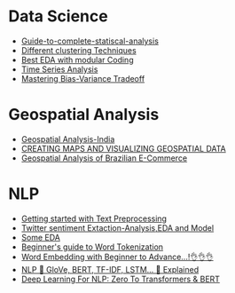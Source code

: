 # Data Science
* [Guide-to-complete-statiscal-analysis](https://www.kaggle.com/code/shivanirana63/guide-to-complete-statistical-analysis)
* [Different clustering Techniques](https://www.kaggle.com/code/azminetoushikwasi/different-clustering-techniques-and-algorithms)
* [Best EDA with modular Coding](https://www.kaggle.com/code/thiagopanini/e-commerce-sentiment-analysis-eda-viz-nlp)
* [Time Series Analysis](https://www.kaggle.com/code/azminetoushikwasi/time-series-analysis-forecasting)
* [Mastering Bias-Variance Tradeoff](https://www.kaggle.com/code/azminetoushikwasi/mastering-bias-variance-tradeoff?scriptVersionId=116146951)
# Geospatial Analysis
* [Geospatial Analysis-India](https://www.kaggle.com/code/eswarchandt/geospatial-analysis-india)
* [CREATING MAPS AND VISUALIZING GEOSPATIAL DATA](https://www.kaggle.com/code/muhammetcepi/creating-maps-and-visualizing-geospatial-data)
* [Geospatial Analysis of Brazilian E-Commerce](https://www.kaggle.com/code/andresionek/geospatial-analysis-of-brazilian-e-commerce)
# NLP
* [Getting started with Text Preprocessing](https://www.kaggle.com/code/sudalairajkumar/getting-started-with-text-preprocessing/notebook)<br>
* [Twitter sentiment Extaction-Analysis,EDA and Model](https://www.kaggle.com/code/tanulsingh077/twitter-sentiment-extaction-analysis-eda-and-model)<br>
* [Some EDA](https://www.kaggle.com/code/jagangupta/stop-the-s-toxic-comments-eda)<br>
* [Beginner's guide to Word Tokenization](https://www.kaggle.com/code/shivanirana63/beginner-s-guide-to-word-tokenization)<br>
* [Word Embedding with Beginner to Advance...!👌👌👌](https://www.kaggle.com/code/ashishpatel26/word-embedding-with-beginner-to-advance)<br>
* [NLP 📝 GloVe, BERT, TF-IDF, LSTM... 📝 Explained](https://www.kaggle.com/code/andreshg/nlp-glove-bert-tf-idf-lstm-explained#8.-BERT)<br>
* [Deep Learning For NLP: Zero To Transformers & BERT](https://www.kaggle.com/code/tanulsingh077/deep-learning-for-nlp-zero-to-transformers-bert)<br>
